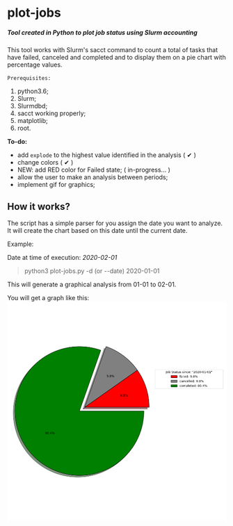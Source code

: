 # plot-jobs

##### Tool created in Python to plot job status using Slurm accounting

This tool works with Slurm's sacct command to count a total of tasks that have failed, canceled and completed and to display them on a pie chart with percentage values.

    Prerequisites:
1. python3.6;
2. Slurm; 
3. Slurmdbd; 
4. sacct working properly;
5. matplotlib;
6. root.

**To-do:**
- add `explode` to the highest value identified in the analysis ( ✔ )
- change colors ( ✔ )
- NEW: add RED color for Failed state; ( in-progress... )
- allow the user to make an analysis between periods;
- implement gif for graphics;

## How it works?

The script has a simple parser for you assign the date you want to analyze. It will create the chart based on this date until the current date.

Example:

Date at time of execution: *2020-02-01*

> python3 plot-jobs.py -d (or --date) 2020-01-01

This will generate a graphical analysis from 01-01 to 02-01.

You will get a graph like this:
![alt text](https://github.com/lmagdanello/plot-jobs/blob/master/pie-plot-2020-01-01.png?raw=true)
